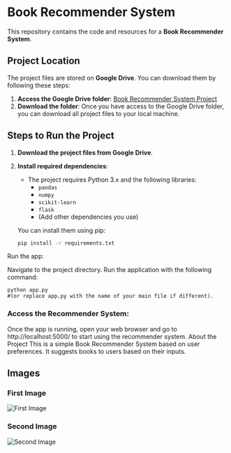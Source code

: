 # Book Recommender System

This repository contains the code and resources for a **Book Recommender System**.

## Project Location

The project files are stored on **Google Drive**. You can download them by following these steps:

1. **Access the Google Drive folder**: [Book Recommender System Project](https://drive.google.com/drive/folders/1HSuCQ5UG7UK1iODugwRUWn1I3RHkG8Ui?usp=drive_link)
2. **Download the folder**: Once you have access to the Google Drive folder, you can download all project files to your local machine.

## Steps to Run the Project

1. **Download the project files from Google Drive**.
2. **Install required dependencies**:
   - The project requires Python 3.x and the following libraries:
     - `pandas`
     - `numpy`
     - `scikit-learn`
     - `flask`
     - (Add other dependencies you use)
   
   You can install them using pip:
   ```bash
   pip install -r requirements.txt

Run the app:

Navigate to the project directory.
Run the application with the following command:
```
python app.py
#(or replace app.py with the name of your main file if different).
```

### Access the Recommender System:

Once the app is running, open your web browser and go to http://localhost:5000/ to start using the recommender system.
About the Project
This is a simple Book Recommender System based on user preferences. It suggests books to users based on their inputs.

## Images

### First Image
![First Image](https://drive.google.com/uc?export=view&id=1ukyziO78-jZzPW0Nq2Rlne8oNaHIdIK9)

### Second Image
![Second Image](https://drive.google.com/uc?export=view&id=SECOND_IMAGE_ID)








